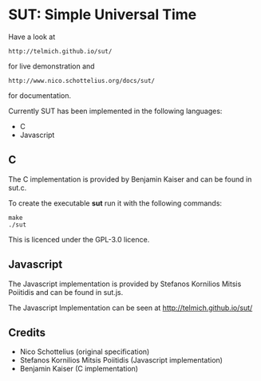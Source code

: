 SUT: Simple Universal Time
==========================

Have a look at

    http://telmich.github.io/sut/

for live demonstration and

    http://www.nico.schottelius.org/docs/sut/

for documentation.


Currently SUT has been implemented in the following languages:

 - C
 - Javascript


C 
-

The C implementation is provided by Benjamin Kaiser and can
be found in sut.c.

To create the executable **sut** run it with the following commands:

```
make
./sut
```

This is licenced under the GPL-3.0 licence.

Javascript 
----------
The Javascript implementation is provided by 
Stefanos Kornilios Mitsis Poiitidis and can be found 
in sut.js.

The Javascript Implementation can be
seen at http://telmich.github.io/sut/

Credits
-------

- Nico Schottelius (original specification)
- Stefanos Kornilios Mitsis Poiitidis (Javascript implementation)
- Benjamin Kaiser (C implementation)


